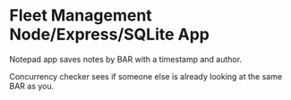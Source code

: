 # Fleet Management Node/Express/SQLite App

Notepad app saves notes by BAR with a timestamp and author.

Concurrency checker sees if someone else is already looking at the same BAR as you.


